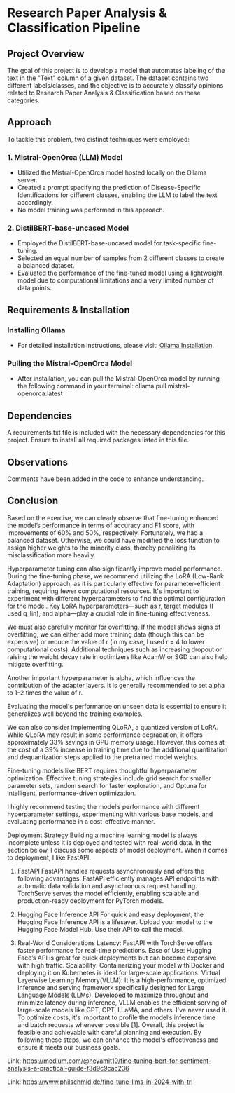 # Research Paper Analysis & Classification Pipeline

## Project Overview
The goal of this project is to develop a model that automates labeling of the text in the "Text" column of a given dataset. The dataset contains two different labels/classes, and the objective is to accurately classify opinions related to Research Paper Analysis & Classification based on these categories.

## Approach
To tackle this problem, two distinct techniques were employed:

### 1. Mistral-OpenOrca (LLM) Model
- Utilized the Mistral-OpenOrca model hosted locally on the Ollama server.
- Created a prompt specifying the prediction of Disease-Specific Identifications for different classes, enabling the LLM to label the text accordingly.
- No model training was performed in this approach.


### 2. DistilBERT-base-uncased Model
- Employed the DistilBERT-base-uncased model for task-specific fine-tuning.
- Selected an equal number of samples from 2 different classes to create a balanced dataset.
- Evaluated the performance of the fine-tuned model using a lightweight model due to computational limitations and a very limited number of data points.

## Requirements & Installation

### Installing Ollama
- For detailed installation instructions, please visit: [Ollama Installation](https://ollama.com/download/windows).

### Pulling the Mistral-OpenOrca Model
- After installation, you can pull the Mistral-OpenOrca model by running the following command in your terminal:
ollama pull mistral-openorca:latest


## Dependencies
A requirements.txt file is included with the necessary dependencies for this project. Ensure to install all required packages listed in this file.

## Observations

Comments have been added in the code to enhance understanding.

## Conclusion
Based on the exercise, we can clearly observe that fine-tuning enhanced the model’s performance in terms of accuracy and F1 score, with improvements of 60% and 50%, respectively. Fortunately, we had a balanced dataset. Otherwise, we could have modified the loss function to assign higher weights to the minority class, thereby penalizing its misclassification more heavily.

Hyperparameter tuning can also significantly improve model performance. During the fine-tuning phase, we recommend utilizing the LoRA (Low-Rank Adaptation) approach, as it is particularly effective for parameter-efficient training, requiring fewer computational resources. It's important to experiment with different hyperparameters to find the optimal configuration for the model. Key LoRA hyperparameters—such as r, target modules (I used q_lin), and alpha—play a crucial role in fine-tuning effectiveness.

We must also carefully monitor for overfitting. If the model shows signs of overfitting, we can either add more training data (though this can be expensive) or reduce the value of r (in my case, I used r = 4 to lower computational costs). Additional techniques such as increasing dropout or raising the weight decay rate in optimizers like AdamW or SGD can also help mitigate overfitting.

Another important hyperparameter is alpha, which influences the contribution of the adapter layers. It is generally recommended to set alpha to 1–2 times the value of r.

Evaluating the model's performance on unseen data is essential to ensure it generalizes well beyond the training examples.

We can also consider implementing QLoRA, a quantized version of LoRA. While QLoRA may result in some performance degradation, it offers approximately 33% savings in GPU memory usage. However, this comes at the cost of a 39% increase in training time due to the additional quantization and dequantization steps applied to the pretrained model weights.

Fine-tuning models like BERT requires thoughtful hyperparameter optimization. Effective tuning strategies include grid search for smaller parameter sets, random search for faster exploration, and Optuna for intelligent, performance-driven optimization.

I highly recommend testing the model’s performance with different hyperparameter settings, experimenting with various base models, and evaluating performance in a cost-effective manner.

Deployment Strategy 
Building a machine learning model is always incomplete unless it is deployed and tested with real-world data. In the section below, I discuss some aspects of model deployment.
When it comes to deployment, I like FastAPI.  
1. FastAPI 
FastAPI handles requests asynchronously and offers the following advantages:
FastAPI efficiently manages API endpoints with automatic data validation and asynchronous request handling.
TorchServe serves the model efficiently, enabling scalable and production-ready deployment for PyTorch models.

3. Hugging Face Inference API
For quick and easy deployment, the Hugging Face Inference API is a lifesaver. 
Upload your model to the Hugging Face Model Hub.
Use their API to call the model.


4. Real-World Considerations
Latency: FastAPI with TorchServe offers faster performance for real-time predictions.
Ease of Use: Hugging Face’s API is great for quick deployments but can become expensive with high traffic.
Scalability: Containerizing your model with Docker and deploying it on Kubernetes is ideal for large-scale applications.
Virtual Layerwise Learning Memory(VLLM): It is a high-performance, optimized inference and serving framework specifically designed for Large Language Models (LLMs). Developed to maximize throughput and minimize latency during inference, VLLM enables the efficient serving of large-scale models like GPT, OPT, LLaMA, and others. I've never used it.
To optimize costs, it's important to profile the model’s inference time and batch requests whenever possible [1].
Overall, this project is feasible and achievable with careful planning and execution. By following these steps, we can enhance the model's effectiveness and ensure it meets our business goals.

Link: https://medium.com/@heyamit10/fine-tuning-bert-for-sentiment-analysis-a-practical-guide-f3d9c9cac236 

Link: https://www.philschmid.de/fine-tune-llms-in-2024-with-trl 


